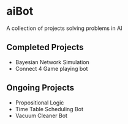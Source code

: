 # aiBot #
A collection of projects solving problems in AI

## Completed Projects ##
* Bayesian Network Simulation
* Connect 4 Game playing bot

## Ongoing Projects ##
* Propositional Logic
* Time Table Scheduling Bot
* Vacuum Cleaner Bot